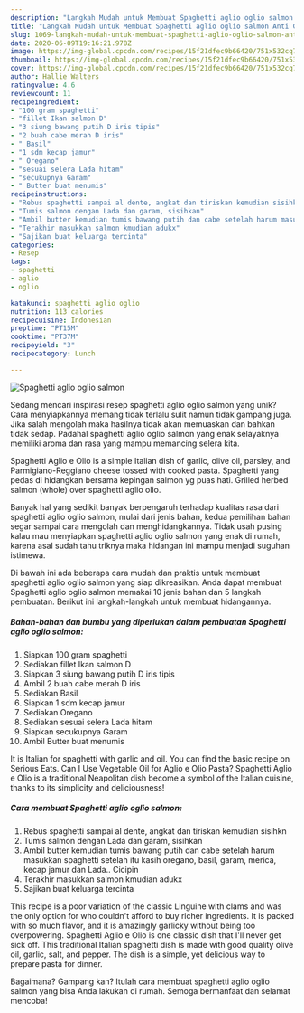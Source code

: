 ```yaml
---
description: "Langkah Mudah untuk Membuat Spaghetti aglio oglio salmon Anti Gagal"
title: "Langkah Mudah untuk Membuat Spaghetti aglio oglio salmon Anti Gagal"
slug: 1069-langkah-mudah-untuk-membuat-spaghetti-aglio-oglio-salmon-anti-gagal
date: 2020-06-09T19:16:21.978Z
image: https://img-global.cpcdn.com/recipes/15f21dfec9b66420/751x532cq70/spaghetti-aglio-oglio-salmon-foto-resep-utama.jpg
thumbnail: https://img-global.cpcdn.com/recipes/15f21dfec9b66420/751x532cq70/spaghetti-aglio-oglio-salmon-foto-resep-utama.jpg
cover: https://img-global.cpcdn.com/recipes/15f21dfec9b66420/751x532cq70/spaghetti-aglio-oglio-salmon-foto-resep-utama.jpg
author: Hallie Walters
ratingvalue: 4.6
reviewcount: 11
recipeingredient:
- "100 gram spaghetti"
- "fillet Ikan salmon D"
- "3 siung bawang putih D iris tipis"
- "2 buah cabe merah D iris"
- " Basil"
- "1 sdm kecap jamur"
- " Oregano"
- "sesuai selera Lada hitam"
- "secukupnya Garam"
- " Butter buat menumis"
recipeinstructions:
- "Rebus spaghetti sampai al dente, angkat dan tiriskan kemudian sisihkn"
- "Tumis salmon dengan Lada dan garam, sisihkan"
- "Ambil butter kemudian tumis bawang putih dan cabe setelah harum masukkan spaghetti setelah itu kasih oregano, basil, garam, merica, kecap jamur dan Lada.. Cicipin"
- "Terakhir masukkan salmon kmudian adukx"
- "Sajikan buat keluarga tercinta"
categories:
- Resep
tags:
- spaghetti
- aglio
- oglio

katakunci: spaghetti aglio oglio 
nutrition: 113 calories
recipecuisine: Indonesian
preptime: "PT15M"
cooktime: "PT37M"
recipeyield: "3"
recipecategory: Lunch

---
```



![Spaghetti aglio oglio salmon](https://img-global.cpcdn.com/recipes/15f21dfec9b66420/751x532cq70/spaghetti-aglio-oglio-salmon-foto-resep-utama.jpg)

Sedang mencari inspirasi resep spaghetti aglio oglio salmon yang unik? Cara menyiapkannya memang tidak terlalu sulit namun tidak gampang juga. Jika salah mengolah maka hasilnya tidak akan memuaskan dan bahkan tidak sedap. Padahal spaghetti aglio oglio salmon yang enak selayaknya memiliki aroma dan rasa yang mampu memancing selera kita.

Spaghetti Aglio e Olio is a simple Italian dish of garlic, olive oil, parsley, and Parmigiano-Reggiano cheese tossed with cooked pasta. Spaghetti yang pedas di hidangkan bersama kepingan salmon yg puas hati. Grilled herbed salmon (whole) over spaghetti aglio olio.

Banyak hal yang sedikit banyak berpengaruh terhadap kualitas rasa dari spaghetti aglio oglio salmon, mulai dari jenis bahan, kedua pemilihan bahan segar sampai cara mengolah dan menghidangkannya. Tidak usah pusing kalau mau menyiapkan spaghetti aglio oglio salmon yang enak di rumah, karena asal sudah tahu triknya maka hidangan ini mampu menjadi suguhan istimewa.


Di bawah ini ada beberapa cara mudah dan praktis untuk membuat spaghetti aglio oglio salmon yang siap dikreasikan. Anda dapat membuat Spaghetti aglio oglio salmon memakai 10 jenis bahan dan 5 langkah pembuatan. Berikut ini langkah-langkah untuk membuat hidangannya.

<!--inarticleads1-->

##### Bahan-bahan dan bumbu yang diperlukan dalam pembuatan Spaghetti aglio oglio salmon:

1. Siapkan 100 gram spaghetti
1. Sediakan fillet Ikan salmon D
1. Siapkan 3 siung bawang putih D iris tipis
1. Ambil 2 buah cabe merah D iris
1. Sediakan  Basil
1. Siapkan 1 sdm kecap jamur
1. Sediakan  Oregano
1. Sediakan sesuai selera Lada hitam
1. Siapkan secukupnya Garam
1. Ambil  Butter buat menumis


It is Italian for spaghetti with garlic and oil. You can find the basic recipe on Serious Eats. Can I Use Vegetable Oil for Aglio e Olio Pasta? Spaghetti Aglio e Olio is a traditional Neapolitan dish become a symbol of the Italian cuisine, thanks to its simplicity and deliciousness! 

<!--inarticleads2-->

##### Cara membuat Spaghetti aglio oglio salmon:

1. Rebus spaghetti sampai al dente, angkat dan tiriskan kemudian sisihkn
1. Tumis salmon dengan Lada dan garam, sisihkan
1. Ambil butter kemudian tumis bawang putih dan cabe setelah harum masukkan spaghetti setelah itu kasih oregano, basil, garam, merica, kecap jamur dan Lada.. Cicipin
1. Terakhir masukkan salmon kmudian adukx
1. Sajikan buat keluarga tercinta


This recipe is a poor variation of the classic Linguine with clams and was the only option for who couldn&#39;t afford to buy richer ingredients. It is packed with so much flavor, and it is amazingly garlicky without being too overpowering. Spaghetti Aglio e Olio is one classic dish that I&#39;ll never get sick off. This traditional Italian spaghetti dish is made with good quality olive oil, garlic, salt, and pepper. The dish is a simple, yet delicious way to prepare pasta for dinner. 

Bagaimana? Gampang kan? Itulah cara membuat spaghetti aglio oglio salmon yang bisa Anda lakukan di rumah. Semoga bermanfaat dan selamat mencoba!
